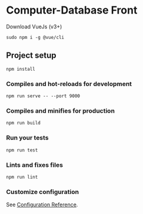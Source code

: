 # Computer-Database Front
Download VueJs (v3+)  
```
sudo npm i -g @vue/cli
```

## Project setup
```
npm install
```

### Compiles and hot-reloads for development
```
npm run serve -- --port 9000
```

### Compiles and minifies for production
```
npm run build
```

### Run your tests
```
npm run test
```

### Lints and fixes files
```
npm run lint
```

### Customize configuration
See [Configuration Reference](https://cli.vuejs.org/config/).
